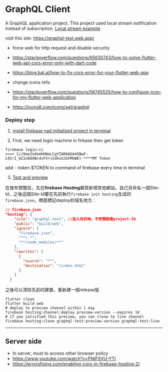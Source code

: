 # GraphQL Client

A GraphQL application project.
This project used local stream notification instead of subscription.
[Local stream example](https://github.com/CoderJava/flutter-graphql-sample)

visit this site: https://graphql-test.web.app/


 * force web for http request and disable security
 * https://stackoverflow.com/questions/65630743/how-to-solve-flutter-web-api-cors-error-only-with-dart-code
 * https://blog.bal.al/how-to-fix-cors-error-for-your-flutter-web-app

 * change icons refs:
 * https://stackoverflow.com/questions/56745525/how-to-configure-icon-for-my-flutter-web-application
 * https://icons8.com/icons/set/graphql

### Deploy step

1. [install firebase nad initialized project in terminal](https://firebase.google.com/docs/hosting/quickstart)

2. First, we need login machine in firbase then get token
```shell
firebase login:ci
>>>> 1//0ee2ndomhKWaLCgYIARAAGA4SNwF-L9IrI_bZ1nDAXWc4vFVrvIdksGJGFMUWEl-****MY Token
```
add --token $TOKEN to command of firebase every time in terminal

3. [Test and preview](https://firebase.google.com/docs/hosting/manage-hosting-resources)

在發布預覽前，先在**firebase Hosting**網頁新增其他網站，自己另命名一個Site-Id，之後這個Site-Id要在先前執行`firebase init hosting`生成的`firebase.json`，裡面標記deploy的域名地方：
```json
// firebase.json
"hosting": {
    "site": "graphql-test", //加入目的地，不然預設是project-Id
    "public": "build/web",
    "ignore": [
      "firebase.json",
      "**/.*",
      "**/node_modules/**"
    ],
    "rewrites": [
      {
        "source": "**",
        "destination": "/index.html"
      }
    ]
  }

```
之後可以清除先前的建置，重新建一個release版

```shell
flutter clean
flutter build web
# deploy to preview channel within 1 day
firebase hosting:channel:deploy preview-version --expires 1d
# if you satisfied this preview, you can clone to live channel
firebase hosting:clone graphql-test:preview-version graphql-test:live
```
---
## Server side

* In server, must to access other browser policy
* https://www.youtube.com/watch?v=PNtFSVU-YTI
* https://errorsfixing.com/enabling-cors-in-firebase-hosting-2/

